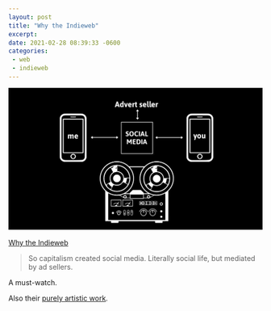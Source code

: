 ```yaml
---
layout: post
title: "Why the Indieweb"
excerpt: 
date: 2021-02-28 08:39:33 -0600
categories: 
 - web
 - indieweb
---
```


![](/assets/2021/02/why-the-indieweb.png)

[Why the Indieweb](https://briefs.video/videos/why-the-indieweb/)

> So capitalism created social media. Literally social life, but mediated by ad sellers.

A must-watch.

Also their [purely artistic work](https://briefs.video/videos/interlude-001/).
